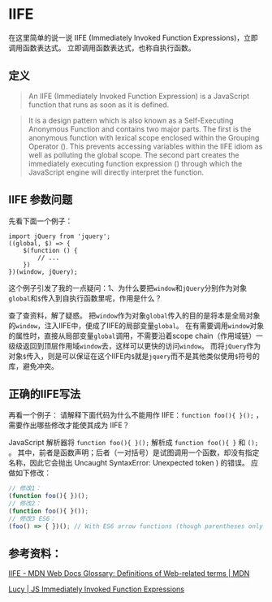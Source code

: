 # IIFE
在这里简单的说一说 IIFE (Immediately Invoked Function Expressions)，立即调用函数表达式。
立即调用函数表达式，也称自执行函数。

## 定义
> An IIFE (Immediately Invoked Function Expression) is a JavaScript function that runs as soon as it is defined.

> It is a design pattern which is also known as a Self-Executing Anonymous Function and contains two major parts. The first is the anonymous function with lexical scope enclosed within the Grouping Operator (). This prevents accessing variables within the IIFE idiom as well as polluting the global scope.
> The second part creates the immediately executing function expression () through which the JavaScript engine will directly interpret the function.

## IIFE 参数问题
先看下面一个例子：
```js{2,6}
import jQuery from 'jquery';
((global, $) => {
    $(function () {
		// ...
    })
})(window, jQuery);
```

这个例子引发了我的一点疑问：1、为什么要把`window`和`jQuery`分别作为对象`global`和`$`传入到自执行函数里呢，作用是什么？

查了查资料，解了疑惑。
把`window`作为对象`global`传入的目的是将本是全局对象的`window`，注入IIFE中，便成了IIFE的局部变量`global`。
在有需要调用`window`对象的属性时，直接从局部变量`global`调用，不需要沿着scope chain（作用域链）一级级返回到顶层作用域`window`去，这样可以更快的访问`window`。
而将`jQuery`作为对象`$`传入，则是可以保证在这个IIFE内`$`就是`jquery`而不是其他类似使用`$`符号的库，避免冲突。

## 正确的IIFE写法
再看一个例子：
请解释下面代码为什么不能用作 IIFE：`function foo(){ }();` ，需要作出哪些修改才能使其成为 IIFE？

JavaScript 解析器将 `function foo(){ }();` 解析成 `function foo(){ }` 和 `();` 。
其中，前者是函数声明；后者（一对括号）是试图调用一个函数，却没有指定名称，因此它会抛出 Uncaught SyntaxError: Unexpected token ) 的错误。
应做如下修改：
```js
// 修改1：
(function foo(){ })();
// 修改2：
(function foo(){ }());
// 修改3 ES6：
(foo() => { })(); // With ES6 arrow functions (though parentheses only allowed on outside)
```

## 参考资料：
[IIFE - MDN Web Docs Glossary: Definitions of Web-related terms | MDN](https://developer.mozilla.org/en-US/docs/Glossary/IIFE)

[Lucy | JS Immediately Invoked Function Expressions](http://lucybain.com/blog/2014/immediately-invoked-function-expression/)